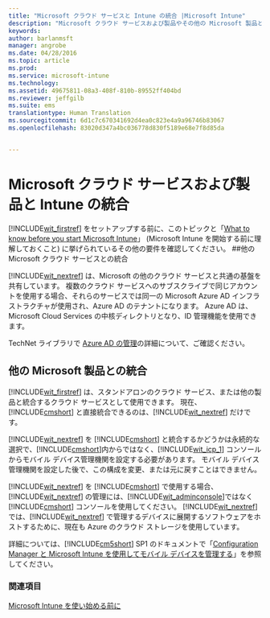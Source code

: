```yaml
---
title: "Microsoft クラウド サービスと Intune の統合 |Microsoft Intune"
description: "Microsoft クラウド サービスおよび製品やその他の Microsoft 製品と Intune との統合"
keywords: 
author: barlanmsft
manager: angrobe
ms.date: 04/28/2016
ms.topic: article
ms.prod: 
ms.service: microsoft-intune
ms.technology: 
ms.assetid: 49675811-08a3-408f-810b-89552ff404bd
ms.reviewer: jeffgilb
ms.suite: ems
translationtype: Human Translation
ms.sourcegitcommit: 6d1c7c670341692d4ea0c823e4a9a96746b83067
ms.openlocfilehash: 83020d347a4bc036778d830f5189e68e7f8d85da


---
```


# Microsoft クラウド サービスおよび製品と Intune の統合

[!INCLUDE[wit_firstref](../includes/wit_firstref_md.md)] をセットアップする前に、このトピックと「[What to know before you start Microsoft Intune](what-to-know-before-you-start-microsoft-intune.md)」 (Microsoft Intune を開始する前に理解しておくこと) に挙げられているその他の要件を確認してください。
##他の Microsoft クラウド サービスとの統合


[!INCLUDE[wit_nextref](../includes/wit_nextref_md.md)] は、Microsoft の他のクラウド サービスと共通の基盤を共有しています。 複数のクラウド サービスへのサブスクライブで同じアカウントを使用する場合、それらのサービスでは同一の Microsoft Azure AD インフラストラクチャが使用され、Azure AD のテナントになります。 Azure AD は、Microsoft Cloud Services の中核ディレクトリとなり、ID 管理機能を使用できます。

TechNet ライブラリで [Azure AD の管理](http://technet.microsoft.com/library/hh967611.aspx)の詳細について、ご確認ください。

## 他の Microsoft 製品との統合
[!INCLUDE[wit_firstref](../includes/wit_firstref_md.md)] は、スタンドアロンのクラウド サービス、または他の製品と統合するクラウド サービスとして使用できます。 現在、[!INCLUDE[cmshort](../includes/cmshort_md.md)] と直接統合できるのは、[!INCLUDE[wit_nextref](../includes/wit_nextref_md.md)] だけです。

[!INCLUDE[wit_nextref](../includes/wit_nextref_md.md)] を [!INCLUDE[cmshort](../includes/cmshort_md.md)] と統合するかどうかは永続的な選択で、[!INCLUDE[cmshort](../includes/cmshort_md.md)]内からではなく、[!INCLUDE[wit_icp_1](../includes/wit_icp_1_md.md)] コンソールからモバイル デバイス管理機関を設定する必要があります。 モバイル デバイス管理機関を設定した後で、この構成を変更、または元に戻すことはできません。

[!INCLUDE[wit_nextref](../includes/wit_nextref_md.md)] を [!INCLUDE[cmshort](../includes/cmshort_md.md)] で使用する場合、[!INCLUDE[wit_nextref](../includes/wit_nextref_md.md)] の管理には、[!INCLUDE[wit_adminconsole](../includes/wit_adminconsole_md.md)]ではなく [!INCLUDE[cmshort](../includes/cmshort_md.md)] コンソールを使用してください。 [!INCLUDE[wit_nextref](../includes/wit_nextref_md.md)] では、[!INCLUDE[wit_nextref](../includes/wit_nextref_md.md)] で管理するデバイスに展開するソフトウェアをホストするために、現在も Azure のクラウド ストレージを使用しています。

詳細については、[!INCLUDE[cm5short](../includes/cm5short_md.md)] SP1 のドキュメントで「[Configuration Manager と Microsoft Intune を使用してモバイル デバイスを管理する](http://msdn.microsoft.com/library/2c6bd0e5-d436-41c8-bf38-30152d76be10)」を参照してください。

### 関連項目
[Microsoft Intune を使い始める前に](what-to-know-before-you-start-microsoft-intune.md)



<!--HONumber=Aug16_HO4-->


